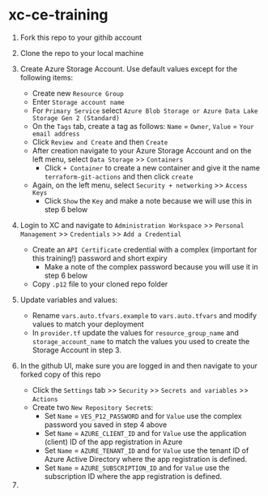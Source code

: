 # xc-ce-training

1. Fork this repo to your githib account

2. Clone the repo to your local machine

3. Create Azure Storage Account.  Use default values except for the following items: 
    - Create new `Resource Group`
    - Enter `Storage account name`
    - For `Primary Service` select `Azure Blob Storage or Azure Data Lake Storage Gen 2 (Standard)`
    - On the `Tags` tab, create a tag as follows:  `Name` = `Owner`, `Value` = `Your email address`
    - Click `Review and Create` and then `Create`
    - After creation navigate to your Azure Storage Account and on the left menu, select `Data Storage` >> `Containers`
        - Click `+ Container` to create a new container and give it the name `terraform-git-actions` and then click `create`
    - Again, on the left menu, select `Security + networking` >> `Access Keys`
        - Click `Show` the `Key` and make a note because we will use this in step 6 below

4. Login to XC and navigate to `Administration Workspace` >> `Personal Management` >> `Credentials` >> `Add a Credential`
    - Create an `API Certificate` credential with a complex (important for this training!) password and short expiry
        - Make a note of the complex password because you will use it in step 6 below
    - Copy `.p12` file to your cloned repo folder

5. Update variables and values:
    - Rename `vars.auto.tfvars.example` to `vars.auto.tfvars` and modify values to match your deployment
    - In `provider.tf` update the values for `resource_group_name` and `storage_account_name` to match the values you used to create the Storage Account in step 3.

6. In the github UI, make sure you are logged in and then navigate to your forked copy of this repo
    -  Click the `Settings` tab >> `Security` >> `Secrets and variables` >> `Actions`
    -  Create two `New Repository Secret`s: 
        <!-- - Set `Name` = `AZURE_BACKEND_KEY` and for `Value` use the storage key you saved at the end of step 3 above -->
        - Set `Name` = `VES_P12_PASSWORD` and for `Value` use the complex password you saved in step 4 above
        - Set `Name` = `AZURE_CLIENT_ID` and for `Value` use the application (client) ID of the app registration in Azure
        - Set `Name` = `AZURE_TENANT_ID` and for `Value` use the tenant ID of Azure Active Directory where the app registration is defined.
        - Set `Name` = `AZURE_SUBSCRIPTION_ID` and for `Value` use the subscription ID where the app registration is defined.

7. 